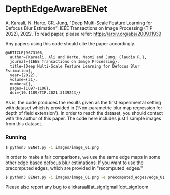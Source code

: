 # DepthEdgeAwareBENet

A. Karaali, N. Harte, CR. Jung, "Deep Multi-Scale Feature Learning for Defocus Blur Estimation", IEEE Transactions on Image Processing (TIP 2022), 2022. 
To read paper, please refer: https://arxiv.org/abs/2009.11939

Any papers using this code should cite the paper accordingly. 
```
@ARTICLE{9673106,
  author={Karaali, Ali and Harte, Naomi and Jung, Claudio R.},
  journal={IEEE Transactions on Image Processing}, 
  title={Deep Multi-Scale Feature Learning for Defocus Blur Estimation}, 
  year={2022},
  volume={31},
  number={},
  pages={1097-1106},
  doi={10.1109/TIP.2021.3139243}}
```


As is, the code produces the results given as the first experimental setting with dataset which is provided in ('Non-parametric blur map regression for depth of field extension'). In order to reach the dataset, you should contact with the author of this paper. The code here includes just 1 sample images from this dataset.

### Running

```sh
$ python3 BENet.py -i images/image_01.png
```

In order to make a fair comparisons, we use the same edge maps in some other edge based defocus blur estimations. If you want to use the precomputed edges, which are provided in "recomputed_edges/"

```sh
$ python3 BENet.py -i images/image_01.png -e precomputed_edges/edge_01.png 
```

Please also report any bug to alixkaraali[at_sign]gmail[dot_sign]com


[//]: # (These are reference links used in the body of this note and get stripped out when the markdown processor does its job. There is no need to format nicely because it shouldn't be seen. Thanks SO - http://stackoverflow.com/questions/4823468/store-comments-in-markdown-syntax)


   [dill]: <https://github.com/joemccann/dillinger>
   [git-repo-url]: <https://github.com/joemccann/dillinger.git>
   [john gruber]: <http://daringfireball.net>
   [df1]: <http://daringfireball.net/projects/markdown/>
   [markdown-it]: <https://github.com/markdown-it/markdown-it>
   [Ace Editor]: <http://ace.ajax.org>
   [node.js]: <http://nodejs.org>
   [Twitter Bootstrap]: <http://twitter.github.com/bootstrap/>
   [jQuery]: <http://jquery.com>
   [@tjholowaychuk]: <http://twitter.com/tjholowaychuk>
   [express]: <http://expressjs.com>
   [AngularJS]: <http://angularjs.org>
   [Gulp]: <http://gulpjs.com>

   [PlDb]: <https://github.com/joemccann/dillinger/tree/master/plugins/dropbox/README.md>
   [PlGh]: <https://github.com/joemccann/dillinger/tree/master/plugins/github/README.md>
   [PlGd]: <https://github.com/joemccann/dillinger/tree/master/plugins/googledrive/README.md>
   [PlOd]: <https://github.com/joemccann/dillinger/tree/master/plugins/onedrive/README.md>
   [PlMe]: <https://github.com/joemccann/dillinger/tree/master/plugins/medium/README.md>
   [PlGa]: <https://github.com/RahulHP/dillinger/blob/master/plugins/googleanalytics/README.md>
